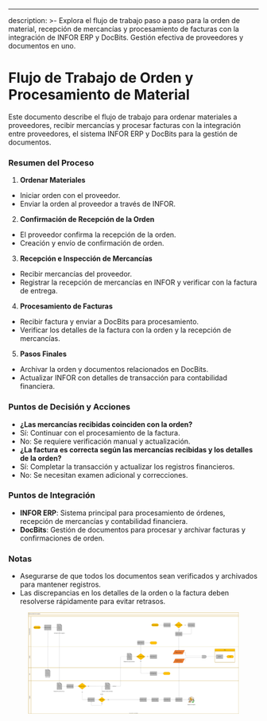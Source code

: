 ---
description: >-
Explora el flujo de trabajo paso a paso para la orden de material, recepción de mercancías y procesamiento de facturas con la integración de INFOR ERP y DocBits. Gestión efectiva de proveedores y documentos en uno.

# Flujo de Trabajo de Orden y Procesamiento de Material

Este documento describe el flujo de trabajo para ordenar materiales a proveedores, recibir mercancías y procesar facturas con la integración entre proveedores, el sistema INFOR ERP y DocBits para la gestión de documentos.

### Resumen del Proceso

1. **Ordenar Materiales**
* Iniciar orden con el proveedor.
* Enviar la orden al proveedor a través de INFOR.
2. **Confirmación de Recepción de la Orden**
* El proveedor confirma la recepción de la orden.
* Creación y envío de confirmación de orden.
3. **Recepción e Inspección de Mercancías**
* Recibir mercancías del proveedor.
* Registrar la recepción de mercancías en INFOR y verificar con la factura de entrega.
4. **Procesamiento de Facturas**
* Recibir factura y enviar a DocBits para procesamiento.
* Verificar los detalles de la factura con la orden y la recepción de mercancías.
5. **Pasos Finales**
* Archivar la orden y documentos relacionados en DocBits.
* Actualizar INFOR con detalles de transacción para contabilidad financiera.

### Puntos de Decisión y Acciones

* **¿Las mercancías recibidas coinciden con la orden?**
* Sí: Continuar con el procesamiento de la factura.
* No: Se requiere verificación manual y actualización.
* **¿La factura es correcta según las mercancías recibidas y los detalles de la orden?**
* Sí: Completar la transacción y actualizar los registros financieros.
* No: Se necesitan examen adicional y correcciones.

### Puntos de Integración

* **INFOR ERP**: Sistema principal para procesamiento de órdenes, recepción de mercancías y contabilidad financiera.
* **DocBits**: Gestión de documentos para procesar y archivar facturas y confirmaciones de orden.

### Notas

* Asegurarse de que todos los documentos sean verificados y archivados para mantener registros.
* Las discrepancias en los detalles de la orden o la factura deben resolverse rápidamente para evitar retrasos.

<figure><img src="../../.gitbook/assets/embed.svg" alt=""><figcaption></figcaption></figure>
